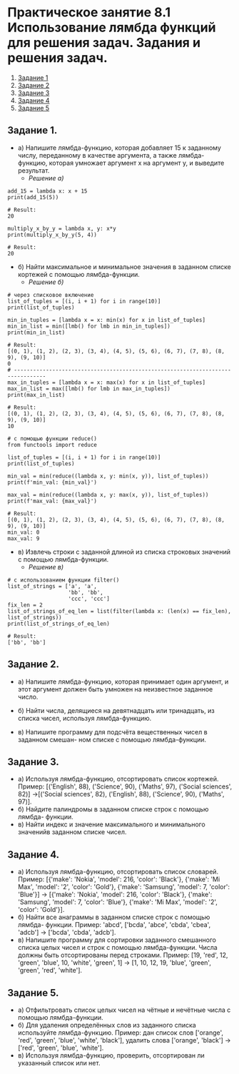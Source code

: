 # Практическое занятие 8.1 Использование лямбда функций для решения задач. Задания и решения задач.
1. [Задание 1](#задание-1)
2. [Задание 2](#задание-2)
3. [Задание 3](#задание-3)
4. [Задание 4](#задание-4)
5. [Задание 5](#задание-5)

## Задание 1.
 - а) Напишите лямбда-функцию, которая добавляет 15 к заданному числу, переданному в качестве аргумента, а также лямбда-функцию, которая умножает аргумент x на аргумент y, и выведите результат. 
    - *Решение а)*
```
add_15 = lambda x: x + 15
print(add_15(5))

# Result:
20
```
```
multiply_x_by_y = lambda x, y: x*y
print(multiply_x_by_y(5, 4))

# Result:
20
```
 - б) Найти максимальное и минимальное значения в заданном списке кортежей с помощью лямбда-функции. 
    - *Решение б)*
```
# через списковое включение
list_of_tuples = [(i, i + 1) for i in range(10)]
print(list_of_tuples)

min_in_tuples = [lambda x = x: min(x) for x in list_of_tuples]
min_in_list = min([lmb() for lmb in min_in_tuples])
print(min_in_list)
    
# Result:
[(0, 1), (1, 2), (2, 3), (3, 4), (4, 5), (5, 6), (6, 7), (7, 8), (8, 9), (9, 10)]
0
# --------------------------------------------------------------------------------
max_in_tuples = [lambda x = x: max(x) for x in list_of_tuples]
max_in_list = max([lmb() for lmb in max_in_tuples])
print(max_in_list)
    
# Result:
[(0, 1), (1, 2), (2, 3), (3, 4), (4, 5), (5, 6), (6, 7), (7, 8), (8, 9), (9, 10)]
10
```
```
# с помощью функции reduce()
from functools import reduce

list_of_tuples = [(i, i + 1) for i in range(10)]
print(list_of_tuples)

min_val = min(reduce((lambda x, y: min(x, y)), list_of_tuples))
print(f'min_val: {min_val}')

max_val = min(reduce((lambda x, y: max(x, y)), list_of_tuples))
print(f'max_val: {max_val}')

# Result:
[(0, 1), (1, 2), (2, 3), (3, 4), (4, 5), (5, 6), (6, 7), (7, 8), (8, 9), (9, 10)]
min_val: 0
max_val: 9
```
 - в) Извлечь строки с заданной длиной из списка строковых значений с помощью лямбда-функции.
    - *Решение в)*
```
# с использованием функции filter()
list_of_strings = ['a', 'a',
                   'bb', 'bb',
                   'ccc', 'ccc']
fix_len = 2
list_of_strings_of_eq_len = list(filter(lambda x: (len(x) == fix_len), list_of_strings))
print(list_of_strings_of_eq_len)

# Result:
['bb', 'bb']
```

 ## Задание 2.
 - а) Напишите лямбда-функцию, которая принимает один аргумент, и этот аргумент должен быть умножен на неизвестное заданное число.
  
 - б) Найти числа, делящиеся на девятнадцать или тринадцать, из списка чисел, используя лямбда-функцию. 
 - в) Напишите программу для подсчёта вещественных чисел в заданном смешан- ном списке с помощью лямбда-функции.

 ## Задание 3. 
 - а) Используя лямбда-функцию, отсортировать список кортежей. Пример: [('English', 88), ('Science', 90), ('Maths', 97), ('Social sciences', 82)] →[('Social sciences', 82), ('English', 88), ('Science', 90), ('Maths', 97)]. 
 - б) Найдите палиндромы в заданном списке строк с помощью лямбда- функции. 
 - в) Найти индекс и значение максимального и минимального значенийв заданном списке чисел.

 ## Задание 4.
 - a) Используя лямбда-функцию, отсортировать список словарей. Пример: [{'make': 'Nokia', 'model': 216, 'color': 'Black'}, {'make': 'Mi Max', 'model': '2', 'color': 'Gold'}, {'make': 'Samsung', 'model': 7, 'color': 'Blue'}] → [{'make': 'Nokia', 'model': 216, 'color': 'Black'}, {'make': 'Samsung', 'model': 7, 'color': 'Blue'}, {'make': 'Mi Max', 'model': '2', 'color': 'Gold'}]. 
 - б) Найти все анаграммы в заданном списке строк с помощью лямбда- функции. Пример: 'abcd', ['bcda', 'abce', 'cbda', 'cbea', 'adcb'] → ['bcda', 'cbda', 'adcb']. 
 - в) Напишите программу для сортировки заданного смешанного списка целых чисел и строк с помощью лямбда-функции. Числа должны быть отсортированы перед строками. Пример: [19, 'red', 12, 'green', 'blue', 10, 'white', 'green', 1] → [1, 10, 12, 19, 'blue', 'green', 'green', 'red', 'white'].

 ## Задание 5.
 - а) Отфильтровать список целых чисел на чётные и нечётные числа с помощью лямбда-функции. 
 - б) Для удаления определённых слов из заданного списка используйте лямбда-функцию. Пример: дан список слов ['orange', 'red', 'green', 'blue', 'white', 'black'], удалить слова ['orange', 'black'] → ['red', 'green', 'blue', 'white']. 
 - в) Используя лямбда-функцию, проверить, отсортирован ли указанный список или нет.


